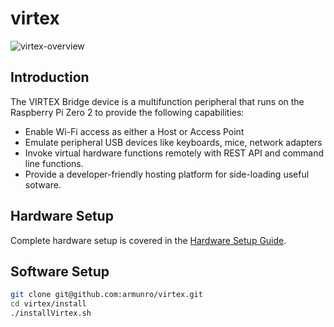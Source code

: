 # virtex
![virtex-overview](https://github.com/user-attachments/assets/e4667d71-ee57-4f77-94bc-dcc0983403da)


## Introduction

The VIRTEX Bridge device is a multifunction peripheral that runs on the Raspberry Pi Zero 2 to provide the following capabilities:
- Enable Wi-Fi access as either a Host or Access Point
- Emulate peripheral USB devices like keyboards, mice, network adapters
- Invoke virtual hardware functions remotely with REST API and command line functions.
- Provide a developer-friendly hosting platform for side-loading useful sotware.

## Hardware Setup
Complete hardware setup is covered in the [Hardware Setup Guide](docs/HardwareSetup.md).
## Software Setup

```bash
git clone git@github.com:armunro/virtex.git
cd virtex/install
./installVirtex.sh
```
